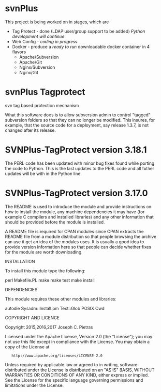 # svnPlus
This project is being worked on in stages, which are
* Tag Protect - done (LDAP user/group support to be added) _Python development will continue_
* Web Config - _coding in progress_
* Docker - produce a _*ready to run*_ downloadable docker container in 4 flavors
  + Apache/Subversion
  + Apache/Git
  + Nginx/Subversion
  + Nginx/Git



# svnPlus Tagprotect 
svn tag based protection mechanism

What this software does is to allow subversion admin to control "tagged" subversion folders so that they can no longer be modified.
This insures, for example, that the source code for a deployment, say release 1.3.7, is not changed after its release.


SVNPlus-TagProtect version 3.18.1
=================================
The PERL code has been updated with minor bug fixes found while porting the code to Python.
This is the last updates to the PERL code and all futher updates will be with in the Python line.




SVNPlus-TagProtect version 3.17.0
=================================

The README is used to introduce the module and provide instructions on
how to install the module, any machine dependencies it may have (for
example C compilers and installed libraries) and any other information
that should be provided before the module is installed.

A README file is required for CPAN modules since CPAN extracts the
README file from a module distribution so that people browsing the
archive can use it get an idea of the modules uses. It is usually a
good idea to provide version information here so that people can
decide whether fixes for the module are worth downloading.

INSTALLATION

To install this module type the following:

   perl Makefile.PL
   make
   make test
   make install

DEPENDENCIES

This module requires these other modules and libraries:

   autodie
   Sysadm::Install.pm
   Text::Glob
   POSIX
   Cwd

COPYRIGHT AND LICENCE

   Copyright 2015,2016,2017 Joseph C. Pietras
 
   Licensed under the Apache License, Version 2.0 (the "License");
   you may not use this file except in compliance with the License.
   You may obtain a copy of the License at
 
       http://www.apache.org/licenses/LICENSE-2.0
 
   Unless required by applicable law or agreed to in writing, software
   distributed under the License is distributed on an "AS IS" BASIS,
   WITHOUT WARRANTIES OR CONDITIONS OF ANY KIND, either express or implied.
   See the License for the specific language governing permissions and
   limitations under the License.
